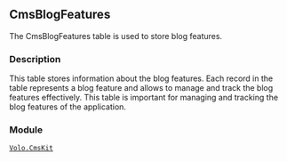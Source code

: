 ## CmsBlogFeatures

The CmsBlogFeatures table is used to store blog features.

### Description

This table stores information about the blog features. Each record in the table represents a blog feature and allows to manage and track the blog features effectively. This table is important for managing and tracking the blog features of the application.

### Module

[`Volo.CmsKit`](../../Cms-Kit/Blogging.md)
